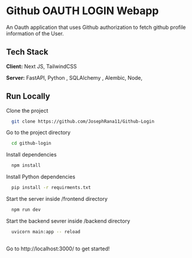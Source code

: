 

# Github OAUTH LOGIN Webapp

An Oauth application that uses Github authorization to fetch github profile information of the User.



## Tech Stack

**Client:** Next JS, TailwindCSS

**Server:** FastAPI, Python , SQLAlchemy , Alembic,  Node, 


## Run Locally

Clone the project

```bash
  git clone https://github.com/JosephRana11/Github-Login
```

Go to the project directory

```bash
  cd github-login
```

Install dependencies

```bash
  npm install
```

Install Python dependencies

```bash
  pip install -r requirments.txt
```

Start the server inside /frontend directory

```bash
  npm run dev

```

Start the backend sevrer inside /backend directory

```bash
  uvicorn main:app -- reload
  
```
Go to http://localhost:3000/ to get started!

